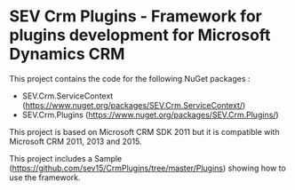 # SEV Crm Plugins - Framework for plugins development for Microsoft Dynamics CRM

This project contains the code for the following NuGet packages :
- SEV.Crm.ServiceContext (https://www.nuget.org/packages/SEV.Crm.ServiceContext/)
- SEV.Crm.Plugins (https://www.nuget.org/packages/SEV.Crm.Plugins/)

This project is based on Microsoft CRM SDK 2011 but it is compatible with Microsoft CRM 2011, 2013 and 2015.

This project includes a Sample (https://github.com/sev15/CrmPlugins/tree/master/Plugins) showing how to use the framework.
